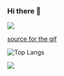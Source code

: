 ### Hi there 👋

![](https://media.giphy.com/media/Vbtc9VG51NtzT1Qnv1/giphy.gif)

[source for the gif](https://giphy.com/gifs/Friends-friends-tv-episode-219-Vbtc9VG51NtzT1Qnv1)

![Top Langs](https://github-readme-stats.vercel.app/api/top-langs/?username=ArAmM7&layout=compact&hide=javascript,html)

![](https://komarev.com/ghpvc/?username=ArAmM7)

<!--
**ArAmM7/ArAmM7** is a ✨ _special_ ✨ repository because its `README.md` (this file) appears on your GitHub profile.

Here are some ideas to get you started:

- 🔭 I’m currently working on ...
- 🌱 I’m currently learning ...
- 👯 I’m looking to collaborate on ...
- 🤔 I’m looking for help with ...
- 💬 Ask me about ...
- 📫 How to reach me: ...
- 😄 Pronouns: ...
- ⚡ Fun fact: ...
-->
